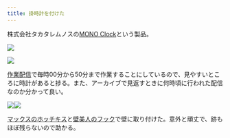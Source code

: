 ```yaml
---
title: 掛時計を付けた
---
```

株式会社タカタレムノスの[MONO Clock](https://www.amazon.co.jp/dp/B004UIT8BK)という製品。

![](https://lh3.googleusercontent.com/NAFLgcAr9JHdeLnB1GsIkskDqViBb3sG1SyefPJ1r8qjpo81mauqixnF_u2PfQDzm7dSmAr5Ot7vZYW-zo-nLOH68aOD09U164WNr_gd-W7BRK6-bJV_XYeUxIB-tdKFd_Sk5823rbBo2xBt5g)

![](https://lh4.googleusercontent.com/FRaT5NhI2UIGPoCyu6qKrw19OohHDihUSssZ0wxgkoXdhnSJxhnf3bM6UZxAoeRzZx4k242lB7WhJOHnwWNM7Oju2f774I_-VDgHUovG2RGbYhA-IKY_m-JoHdccAJ49QG7mqBx61VsevwhDHA)

[作業配信](https://www.youtube.com/channel/UC5s-KpSDGzxWPWNv94PnJHw)で毎時00分から50分まで作業することにしているので、見やすいところに時計があると捗る。また、アーカイブで見返すときに何時頃に行われた配信なのか分かって良い。

![](https://lh5.googleusercontent.com/5aaYRPJCelbA0LvPC095Q3eopAkBd2xat-3BLNjq_HVZ87ayE7BDuHu2cR3yL7SYA_XHnEITai4E8QlLbCcdoFOw7if-p3oAqnYDwt_ZtQ3H_pXOEXiEqvkgyzWd3waVQtfp_ckdmeJhvbrvDA)![](https://lh6.googleusercontent.com/q0KOCOZSgH07W1jomLYimtnIShT7Y_O47Hmd3uzFJwDOb_z26PflT57cgTT38-ErAod83d1Npzmjgvc9nUfdzkQZkWVh2Ir9heB2j9kipmV8Y_XZmGm2qlFcQsHQh1rrx2Lrhi_xldomV_38oA)

[マックスのホッチキス](https://www.amazon.co.jp/dp/B000O9WRWG)と[壁美人のフック](https://www.amazon.co.jp/dp/B00CU78TDG)で壁に取り付けた。意外と頑丈で、跡もほぼ残らないので助かる。
